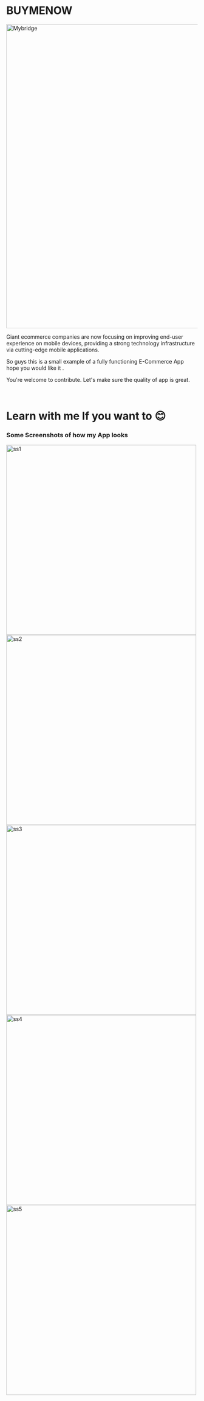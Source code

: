 # BUYMENOW
<img src="https://thetechtian.com/wp-content/uploads/2022/03/Best-Architecture-Apps-for-Android.jpg" width="800" alt="Mybridge"></a>

Giant ecommerce companies are now focusing on improving end-user experience on mobile devices, providing a strong technology infrastructure via cutting-edge mobile applications.

So guys this is a small example of a fully functioning E-Commerce App hope you would like it .

You're welcome to contribute. Let's make sure the quality of app is great.

<br>

<h1>Learn with me If you want to 😊</h1>

<h3> Some Screenshots of how my App looks </h3>
<img src="![ss1](https://user-images.githubusercontent.com/72146816/185376345-7572f151-965e-40b7-913b-de6e95986920.png)" height="500" alt="ss1"></a>
<img src="https://thetechtian.com/wp-content/uploads/2022/03/Best-Architecture-Apps-for-Android.jpg" height="500" alt="ss2"></a>
<img src="https://thetechtian.com/wp-content/uploads/2022/03/Best-Architecture-Apps-for-Android.jpg" height="500" alt="ss3"></a>
<img src="https://thetechtian.com/wp-content/uploads/2022/03/Best-Architecture-Apps-for-Android.jpg" height="500" alt="ss4"></a>
<img src="https://thetechtian.com/wp-content/uploads/2022/03/Best-Architecture-Apps-for-Android.jpg" height="500" alt="ss5"></a>
